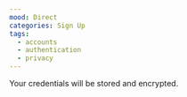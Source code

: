 ```yaml
---
mood: Direct
categories: Sign Up
tags:
  - accounts
  - authentication
  - privacy
---
```

Your credentials will be stored and encrypted.